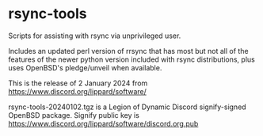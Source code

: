 # rsync-tools
Scripts for assisting with rsync via unprivileged user.

Includes an updated perl version of rrsync that has most but not all of the features of the newer python version included with rsync distributions, plus uses OpenBSD's pledge/unveil when available.

This is the release of 2 January 2024 from https://www.discord.org/lippard/software/

rsync-tools-20240102.tgz is a Legion of Dynamic Discord signify-signed OpenBSD package. Signify public key is https://www.discord.org/lippard/software/discord.org.pub
